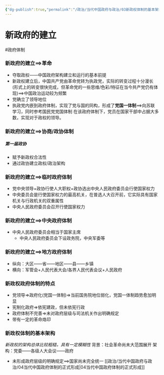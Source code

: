 ```yaml
---
{"dg-publish":true,"permalink":"/政治/当代中国政府与政治/03新政权体制的基本架构/","dgPassFrontmatter":true}
---
```


# 新政府的建立
#政府体制 
### 新政府的建立==>革命
- 夺取政权——中国政府架构建立和运行的基本前提
- 新政权建立后，中国共产党由革命党转为执政党，实际的转变过程十分漫长(形式上的转变很快完成，但革命党的一些思维/色彩/特征在当今共产党仍有体现)==>中国政治运动较为频繁
- 党确立了领导地位
- 执政党内嵌到政府体制，实现了党与国的同构，形成了**党国一体制**==>向苏联学习，同时参考国民党党国体制
在该政府体制下，党员在国家干部中占据大多数，实现对于政权的领导。
### 新政府的建立==>协商/政协体制
##### 第一届政协
- 赋予新政权合法性
- 通过政协建立政权/政治架构
### 新政府的建立==>临时政府体制
- 党中央领导+政协行使人大职权+政协选出中央人民政府委员会行使国家权力
- 中央委员会是行使国家权力的最高机关，在普选人大召开前，它实际具有国家机关与行政机关的双重属性
- 中央人民政府委员会召开行使国家权力
### 新政府的建立==>中央政府体制
- 中央人民政府委员会相当于国家主席
	- 中央人民政府委员会下设政务院，中央军委等
### 新政府的建立==>地方政府体制
- 纵向：大区——省——地区——县——乡镇
- 横向：军管会+人民代表大会/各界人民代表会议+人民政府
### 新政权政府体制的特点
- 党领导=>政府化(党国一体制)=>当前国务院地位弱化，党国一体制趋势愈加明显
- 宪制化政府=>依宪建政，但未依宪行政
- 政府体制不完善=>未对政府层级与司法机关作出明确规定
- 带有一定的革命烙印
### 新政权体制的基本架构
*新政权的架构总体比较粗糙，具有一定模糊性*
背景：社会革命尚未大范围展开
架构：党委——各级人大会议——政府
- 未形成政府层级的明确规定==>国家尚未完全统一
[[政治/当代中国政府与政治/04当代中国政府体制的正式形成\|04当代中国政府体制的正式形成]]
